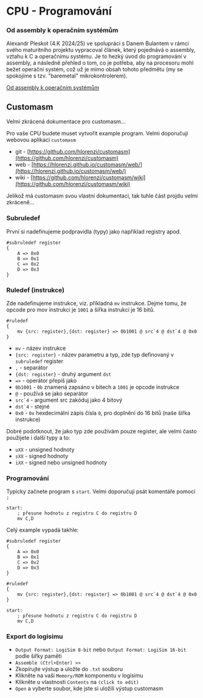 # CPU - Programování

### Od assembly k operačním systémům

Alexandr Pleskot (4.K 2024/25) ve spolupráci s Danem Bulantem v rámci svého maturitního projektu vypracoval článek, který pojednává o assembly, vztahu k C a operačnímu systému. Je to hezký úvod do programování v assembly, a následně přehled o tom, co je potřeba, aby na procesoru mohl bežet operační systém, což už je mimo obsah tohoto předmětu (my se spokojíme s tzv. "baremetal" mikrokontrolerem).

[Od assembly k operačním systémům](https://map.danbulant.eu/asm_to_system_cz)

## Customasm

Velmi zkrácená dokumentace pro customasm...

Pro vaše CPU budete muset vytvořit example program. Velmi doporučuji webovou aplikaci `customasm`
- git - [https://github.com/hlorenzi/customasm](https://github.com/hlorenzi/customasm)
- web - [https://hlorenzi.github.io/customasm/web/](https://hlorenzi.github.io/customasm/web/)
- wiki - [https://github.com/hlorenzi/customasm/wiki](https://github.com/hlorenzi/customasm/wiki)


Jelikož má customasm svou vlastní dokumentaci, tak tuhle část projdu velmi zkráceně...

### Subruledef

První si nadefinujeme podpravidla (typy) jako například registry apod.

```
#subruledef register
{
    A => 0x0
    B => 0x1
    C => 0x2
    D => 0x3
}
```

### Ruledef (instrukce)

Zde nadefinujeme instrukce, viz. příkladná `mv` instrukce. Dejme tomu, že opcode pro mov instrukci je `1001` a šířka instrukcí je 16 bitů.

```
#ruledef
{
    mv {src: register},{dst: register} => 0b1001 @ src`4 @ dst`4 @ 0x0
}
```

- `mv` - název instrukce
- `{src: register}` - název parametru a typ, zde typ definovaný v `subruledef` register
- `,` - separátor
- `{dst: register}` - druhý argument `dst`
- `=>` - operátor přepiš jako
- `0b1001` - `0b` znamená zapsáno v bitech a `1001` je opcode instrukce
- `@` - používá se jako separátor
- `` src`4 `` - argument src zakóduj jako 4 bitový
- `` dst`4 `` - stejné
- `0x0` - `0x` hexdecimální zápis čísla `0`, pro doplnění do 16 bitů (naše šířka instrukce)

Dobré podotknout, že jako typ zde používám pouze register, ale velmi často použijete i další typy a to:
- `uXX` - unsigned hodnoty
- `sXX` - signed hodnoty
- `iXX` - signed nebo unsigned hodnoty

### Programování

Typicky začnete program s `start`. Velmi doporučuji psát komentáře pomocí `;`

```
start:
    ; přesune hodnotu z registru C do registru D
    mv C,D
```

Celý example vypadá takhle:

```
#subruledef register
{
    A => 0x0
    B => 0x1
    C => 0x2
    D => 0x3
}

#ruledef
{
    mv {src: register},{dst: register} => 0b1001 @ src`4 @ dst`4 @ 0x0
}

start:
    ; přesune hodnotu z registru C do registru D
    mv C,D

```

### Export do logisimu

- `Output Format: LogiSim 8-bit` nebo `Output Format: LogiSim 16-bit` podle šířky paměti
- `Assemble (Ctrl+Enter) >>`
- Zkopírujte výstup a uložte do `.txt` souboru
- Klikněte na vaši `Memory/ROM` komponentu v logisimu
- Klikněte u vlastnosti `Contents` na `(click to edit)`
- `Open` a vyberte soubor, kde jste si uložili výstup customasm
